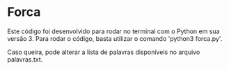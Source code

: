 # Forca

Este código foi desenvolvido para rodar no terminal com o Python em sua versão 3.
Para rodar o código, basta utilizar o comando 'python3 forca.py'.

Caso queira, pode alterar a lista de palavras disponíveis no arquivo palavras.txt.
